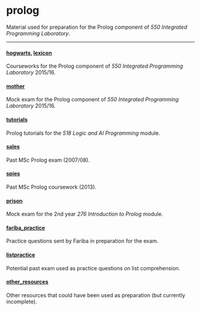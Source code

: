 # prolog

Material used for preparation for the Prolog component of _550 Integrated Programming Laboratory_.

---

#### [hogwarts](hogwarts), [lexicon](lexicon)
Courseworks for the Prolog component of _550 Integrated Programming Laboratory_ 2015/16.
  
#### [mother](mother)
Mock exam for the Prolog component of _550 Integrated Programming Laboratory_ 2015/16.

#### [tutorials](tutorials)
Prolog tutorials for the _518 Logic and AI Programming_ module.

#### [sales](sales)
Past MSc Prolog exam (2007/08).

#### [spies](sales)
Past MSc Prolog coursework (2013).

#### [prison](prison)
Mock exam for the 2nd year _276 Introduction to Prolog_ module.

#### [fariba_practice](fariba_practice)
Practice questions sent by Fariba in preparation for the exam.

#### [listpractice](listpractice)
Potential past exam used as practice questions on list comprehension.

#### [other_resources](other_resources)
Other resources that could have been used as preparation (but currently incomplete).
